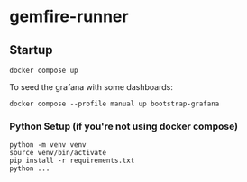 # gemfire-runner

## Startup

    docker compose up

To seed the grafana with some dashboards:

    docker compose --profile manual up bootstrap-grafana


### Python Setup (if you're not using docker compose)

    python -m venv venv
    source venv/bin/activate
    pip install -r requirements.txt
    python ...